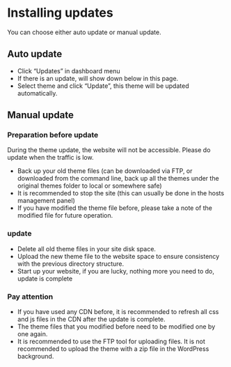 # Installing updates

You can choose either auto update or manual update.

## Auto update

- Click “Updates” in dashboard menu
- If there is an update, will show down below in this page.
- Select theme and click “Update”, this theme will be updated automatically.

## Manual update

### Preparation before update

During the theme update, the website will not be accessible. Please do update when the traffic is low.

- Back up your old theme files (can be downloaded via FTP, or downloaded from the command line, back up all the themes under the original themes folder to local or somewhere safe)
- It is recommended to stop the site (this can usually be done in the hosts management panel)
- If you have modified the theme file before, please take a note of the modified file for future operation.

### update

- Delete all old theme files in your site disk space.
- Upload the new theme file to the website space to ensure consistency with the previous directory structure.
- Start up your website, if you are lucky, nothing more you need to do, update is complete

### Pay attention

- If you have used any CDN before, it is recommended to refresh all css and js files in the CDN after the update is complete.
- The theme files that you modified before need to be modified one by one again.
- It is recommended to use the FTP tool for uploading files. It is not recommended to upload the theme with a zip file in the WordPress background.